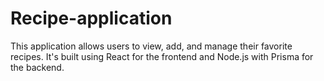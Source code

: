 # Recipe-application
This application allows users to view, add, and manage their favorite recipes. It's built using React for the frontend and Node.js with Prisma for the backend.
